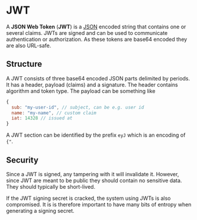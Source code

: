 # JWT

A **JSON Web Token** (**JWT**) is a [JSON](../programming/data_formats/json)
encoded string that contains one or several claims. JWTs are signed and can be
used to communicate authentication or authorization. As these tokens are base64
encoded they are also URL-safe.

## Structure

A JWT consists of three base64 encoded JSON parts delimited by periods. It has a
header, payload (claims) and a signature. The header contains algorithm and
token type. The payload can be something like

```js
{
  sub: "my-user-id", // subject, can be e.g. user id
  name: "my-name", // custom claim
  iat: 14328 // issued at
}
```

A JWT section can be identified by the prefix `eyJ` which is an encoding of `{"`.

## Security

Since a JWT is signed, any tampering with it will invalidate it. However, since
JWT are meant to be public they should contain no sensitive data. They should
typically be short-lived.

If the JWT signing secret is cracked, the system using JWTs is also compromised.
It is is therefore important to have many bits of entropy when generating a
signing secret.
